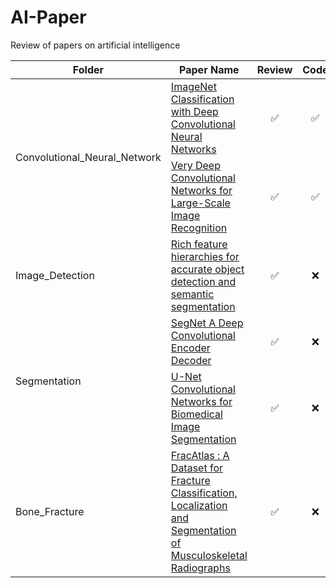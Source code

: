 # AI-Paper

Review of papers on artificial intelligence

<table>
  <thead>
    <tr>
      <th>Folder</th>
      <th>Paper Name</th>
      <th>Review</th>
      <th>Code</th>
    </tr>
  </thead>
  <tbody>
    <tr>
      <td rowspan="2">Convolutional_Neural_Network</td>
      <td><a href="https://github.com/Jugahy/AI-Paper/tree/main/Convolutional%20Neural%20Network/ImageNet%20Classification%20with%20Deep%20Convolutional%20Neural%20Networks">ImageNet Classification with Deep Convolutional Neural Networks</a></td>
      <td align="center">✅</td>
      <td align="center">✅</td>
    </tr>
    <tr>
      <td><a href="https://github.com/Jugahy/AI-Paper/tree/main/Convolutional%20Neural%20Network/Very%20Deep%20Convolutional%20Networks%20for%20Large-Scale%20Image%20Recognition">Very Deep Convolutional Networks for Large-Scale Image Recognition</a></td>
      <td align="center">✅</td>
      <td align="center">✅</td>
    </tr>
    <tr>
      <td>Image_Detection</td>
      <td><a href="https://github.com/Jugahy/AI-Paper/tree/main/Image_Detection/Rich%20feature%20hierarchies%20for%20accurate%20object%20detection%20and%20semantic%20segmentation">Rich feature hierarchies for accurate object detection and semantic segmentation</a></td>
      <td align="center">✅</td>
      <td align="center">❌</td>
    </tr>
    <tr>
      <td rowspan="2">Segmentation</td>
      <td><a href="https://github.com/Jugahy/AI-Paper/blob/main/Segmentation/SegNet%20A%20Deep%20Convolutional%20Encoder%20Decoder.pdf">SegNet A Deep Convolutional Encoder Decoder</a></td>
      <td align="center">✅</td>
      <td align="center">❌</td>
    </tr>
    <tr>
      <td><a href="https://github.com/Jugahy/AI-Paper/tree/main/Segmentation/U-Net%20Convolutional%20Networks%20for%20Biomedical%20Image%20Segmentation">U-Net Convolutional Networks for Biomedical Image Segmentation</a></td>
      <td align="center">✅</td>
      <td align="center">❌</td>
    </tr>
    <tr>
      <td>Bone_Fracture</td>
      <td><a href="https://github.com/Jugahy/AI-Paper/tree/main/Bone_Fracture/FracAtlas%20%3A%20A%20Dataset%20for%20Fracture%20Classification%2C%20Localization%20and%20Segmentation%20of%20Musculoskeletal%20Radiographs">FracAtlas : A Dataset for Fracture Classification, Localization and Segmentation of Musculoskeletal Radiographs</a></td>
      <td align="center">✅</td>
      <td align="center">❌</td>
    </tr>
  </tbody>
</table>
